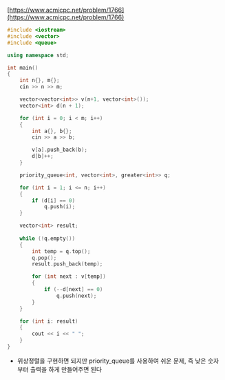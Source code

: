 ﻿[https://www.acmicpc.net/problem/1766](https://www.acmicpc.net/problem/1766)
```C++
#include <iostream>
#include <vector>
#include <queue>

using namespace std;

int main()
{
	int n{}, m{};
	cin >> n >> m;

	vector<vector<int>> v(n+1, vector<int>());
	vector<int> d(n + 1);

	for (int i = 0; i < m; i++)
	{
		int a{}, b{};
		cin >> a >> b;

		v[a].push_back(b);
		d[b]++;
	}

	priority_queue<int, vector<int>, greater<int>> q;

	for (int i = 1; i <= n; i++)
	{
		if (d[i] == 0)
			q.push(i);
	}

	vector<int> result;
	
	while (!q.empty())
	{
		int temp = q.top();
		q.pop();
		result.push_back(temp);

		for (int next : v[temp])
		{
			if (--d[next] == 0)
				q.push(next);
		}
	}

	for (int i: result)
	{
		cout << i << " ";
	}
}
```
- 위상정렬을 구현하면 되지만 priority_queue를 사용하여 쉬운 문제, 즉 낮은 숫자부터 출력을 하게 만들어주면 된다